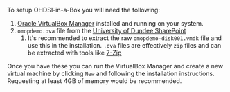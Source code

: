 

To setup OHDSI-in-a-Box you will need the following:

 1. [Oracle VirtualBox Manager](https://www.virtualbox.org/) installed and running on your system.  
 1. `omopdemo.ova` file from the [University of Dundee SharePoint](https://dmail-my.sharepoint.com/personal/shorban001_dundee_ac_uk/_layouts/15/onedrive.aspx?id=%2Fpersonal%2Fshorban001%5Fdundee%5Fac%5Fuk%2FDocuments%2FOMOP%2Fomopdemo%2Eova&parent=%2Fpersonal%2Fshorban001%5Fdundee%5Fac%5Fuk%2FDocuments%2FOMOP&originalPath=aHR0cHM6Ly9kbWFpbC1teS5zaGFyZXBvaW50LmNvbS86dTovZy9wZXJzb25hbC9zaG9yYmFuMDAxX2R1bmRlZV9hY191ay9FVnY4eWZaazJGNUhxTDNqNkJ1ejRtRUJETFdGX0x1QUlDUlNaS0pFMUkyT1VRP3J0aW1lPWotdkJvYXZDMkVn) 
    1.  It's recommended to extract the raw `omopdemo-disk001.vmdk` file and use this in the installation. `.ova` files are effectively `zip` files and can be extracted with tools like [7-Zip](https://www.7-zip.org/)
    
Once you have these you can run the VirtualBox Manager and create a new virtual machine by clicking `New` and following the installation instructions. Requesting at least 4GB of memory would be recommended.